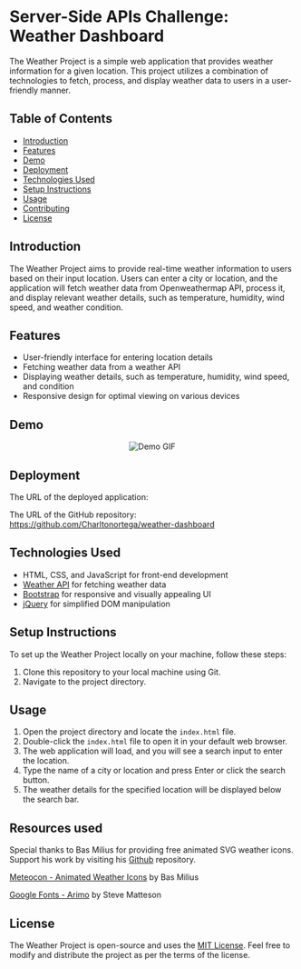# Server-Side APIs Challenge: Weather Dashboard

The Weather Project is a simple web application that provides weather information for a given location. This project utilizes a combination of technologies to fetch, process, and display weather data to users in a user-friendly manner.

## Table of Contents
- [Introduction](#introduction)
- [Features](#features)
- [Demo](#Demo)
- [Deployment](#deployment)
- [Technologies Used](#technologies-used)
- [Setup Instructions](#setup-instructions)
- [Usage](#usage)
- [Contributing](#contributing)
- [License](#license)

## Introduction

The Weather Project aims to provide real-time weather information to users based on their input location. Users can enter a city or location, and the application will fetch weather data from Openweathermap API, process it, and display relevant weather details, such as temperature, humidity, wind speed, and weather condition.

## Features

- User-friendly interface for entering location details
- Fetching weather data from a weather API
- Displaying weather details, such as temperature, humidity, wind speed, and condition
- Responsive design for optimal viewing on various devices

## Demo
<p align="center">
  <img src="./assets/images/Weather Dashboard Demo.gif" alt="Demo GIF"/>
</p>

## Deployment
The URL of the deployed application:                            

The URL of the GitHub repository: https://github.com/Charltonortega/weather-dashboard


## Technologies Used

- HTML, CSS, and JavaScript for front-end development
- [Weather API](https://openweathermap.org/forecast5) for fetching weather data
- [Bootstrap](https://getbootstrap.com/) for responsive and visually appealing UI
- [jQuery](https://jquery.com/) for simplified DOM manipulation

## Setup Instructions

To set up the Weather Project locally on your machine, follow these steps:

1. Clone this repository to your local machine using Git.
2. Navigate to the project directory.

## Usage

1. Open the project directory and locate the `index.html` file.
2. Double-click the `index.html` file to open it in your default web browser.
3. The web application will load, and you will see a search input to enter the location.
4. Type the name of a city or location and press Enter or click the search button.
5. The weather details for the specified location will be displayed below the search bar.


## Resources used
Special thanks to Bas Milius for providing free animated SVG weather icons. Support his work by visiting his [Github](https://github.com/basmilius) repository.

[Meteocon - Animated Weather Icons](https://github.com/basmilius/meteocons) by Bas Milius

[Google Fonts - Arimo](https://fonts.google.com/specimen/Arimo) by Steve Matteson


## License

The Weather Project is open-source and uses the [MIT License](LICENSE). Feel free to modify and distribute the project as per the terms of the license.
